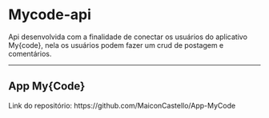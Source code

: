 # Mycode-api

Api desenvolvida com a finalidade de conectar os usuários do aplicativo My{code}, nela os usuários podem fazer um crud de postagem e comentários.
<br><hr>

<h2>App My{Code}</h2>
Link do repositório: https://github.com/MaiconCastello/App-MyCode
